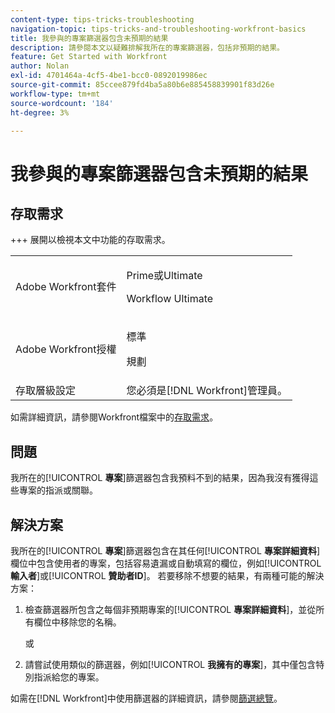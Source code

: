 ```yaml
---
content-type: tips-tricks-troubleshooting
navigation-topic: tips-tricks-and-troubleshooting-workfront-basics
title: 我參與的專案篩選器包含未預期的結果
description: 請參閱本文以疑難排解我所在的專案篩選器，包括非預期的結果。
feature: Get Started with Workfront
author: Nolan
exl-id: 4701464a-4cf5-4be1-bcc0-0892019986ec
source-git-commit: 85ccee879fd4ba5a80b6e885458839901f83d26e
workflow-type: tm+mt
source-wordcount: '184'
ht-degree: 3%

---
```


# 我參與的專案篩選器包含未預期的結果

## 存取需求

+++ 展開以檢視本文中功能的存取需求。

<table>
  <tr>
   <td>Adobe Workfront套件
   </td>
   <td> <p>Prime或Ultimate</p>
    <p>Workflow Ultimate</p>
   </td>
  </tr>
  <tr>
   <td>Adobe Workfront授權
   </td>
   <td><p>標準</p>
   <p>規劃</p>
   </td>
  </tr>
   <tr>
   <td>存取層級設定
   </td>
   <td>您必須是[!DNL Workfront]管理員。
   </td>
  </tr>
</table>

如需詳細資訊，請參閱Workfront檔案中的[存取需求](/help/quicksilver/administration-and-setup/add-users/access-levels-and-object-permissions/access-level-requirements-in-documentation.md)。



## 問題

我所在的&#x200B;[!UICONTROL **專案**]&#x200B;篩選器包含我預料不到的結果，因為我沒有獲得這些專案的指派或關聯。

## 解決方案

我所在的&#x200B;[!UICONTROL **專案**]&#x200B;篩選器包含在其任何&#x200B;[!UICONTROL **專案詳細資料**]&#x200B;欄位中包含使用者的專案，包括容易遺漏或自動填寫的欄位，例如&#x200B;[!UICONTROL **輸入者**]&#x200B;或&#x200B;[!UICONTROL **贊助者ID**]。 若要移除不想要的結果，有兩種可能的解決方案：

1. 檢查篩選器所包含之每個非預期專案的&#x200B;[!UICONTROL **專案詳細資料**]，並從所有欄位中移除您的名稱。

   或

1. 請嘗試使用類似的篩選器，例如&#x200B;[!UICONTROL **我擁有的專案**]，其中僅包含特別指派給您的專案。

如需在[!DNL Workfront]中使用篩選器的詳細資訊，請參閱[篩選總覽](/help/quicksilver/reports-and-dashboards/reports/reporting-elements/filters-overview.md)。
